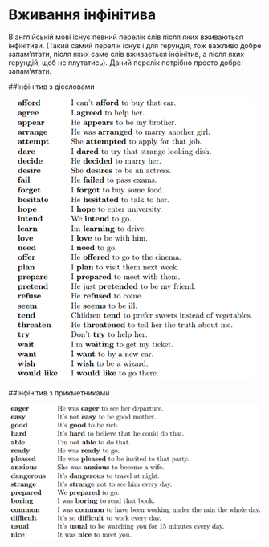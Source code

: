 # Вживання iнфiнiтива

<p>В англійській мові існує певний перелік слів після яких вживаються інфінітиви. (Такий самий перелік існує і для герундія, тож важливо добре запам’ятати, після яких саме слів вживається інфінітив, а після яких герундій, щоб не плутатись). Даний перелік потрібно просто добре запам’ятати.</p>

##Iнфiнiтив з дiєсловами

<div align="center"><img src="191_p4.png"/></div>

##Інфінітив з прикметниками

<div align="center"><img src="191_p5.png"/></div>

